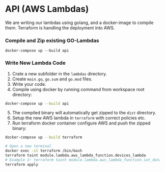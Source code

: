 # API (AWS Lambdas)

We are writing our lambdas using golang, and a docker-image to compile them. Terraform is handling the deployment into AWS.

### Compile and Zip existing GO-Lambdas

```shell
docker-compose up --build api
```

### Write New Lambda Code

1. Crate a new subfolder in the `lambdas` directory.
2. Create `main.go`, `go.sum` and `go.mod` files.
3. Write your code.
4. Compile using docker by running command from workspace root directory:

```sh
docker-compose up --build api
```

5. The compiled binary will automatically get zipped to the `dist` directory.
6. Setup the new AWS lambda in `terraform` with correct policies etc.
7. Run terraform docker container configure AWS and push the zipped binary:

```sh
docker-compose up --build terraform

# Open a new terminal
docker exec -it terraform /bin/bash
terraform taint module.lambda.aws_lambda_function.devices_lambda
# Example 2: terraform taint module.lambda.aws_lambda_function.iot_data_lambda
terraform apply
```
